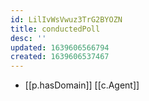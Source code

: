 ```yaml
---
id: LilIvWsVwuz3TrG2BYOZN
title: conductedPoll
desc: ''
updated: 1639606566794
created: 1639606537467
---
```



- [[p.hasDomain]] [[c.Agent]]
